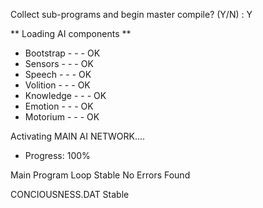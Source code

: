  Collect sub-programs and begin master compile? (Y/N) : Y

  ** Loading AI components **

  - Bootstrap   -  -  -  OK
  - Sensors     -  -  -  OK
  - Speech      -  -  -  OK
  - Volition    -  -  -  OK
  - Knowledge   -  -  -  OK
  - Emotion     -  -  -  OK
  - Motorium    -  -  -  OK

  Activating MAIN AI NETWORK....
  -  Progress: 100%
  
Main Program Loop Stable
No Errors Found

  CONCIOUSNESS.DAT Stable
